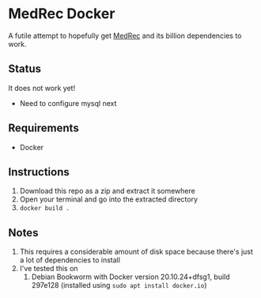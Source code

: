 # MedRec Docker
A futile attempt to hopefully get [MedRec](https://github.com/mitmedialab/medrec) and its billion dependencies to work.

## Status
It does not work yet!
* Need to configure mysql next

## Requirements
* Docker

## Instructions
1. Download this repo as a zip and extract it somewhere
2. Open your terminal and go into the extracted directory
3. `docker build .`

## Notes
1. This requires a considerable amount of disk space because there's just a lot of dependencies to install
2. I've tested this on
    1. Debian Bookworm with Docker version 20.10.24+dfsg1, build 297e128 (installed using `sudo apt install docker.io`)

